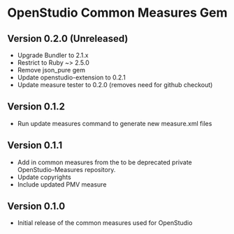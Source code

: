# OpenStudio Common Measures Gem

## Version 0.2.0 (Unreleased)

* Upgrade Bundler to 2.1.x
* Restrict to Ruby ~> 2.5.0
* Remove json_pure gem
* Update openstudio-extension to 0.2.1
* Update measure tester to 0.2.0 (removes need for github checkout)

## Version 0.1.2

* Run update measures command to generate new measure.xml files
 
## Version 0.1.1

* Add in common measures from the to be deprecated private OpenStudio-Measures repository. 
* Update copyrights
* Include updated PMV measure

## Version 0.1.0 

* Initial release of the common measures used for OpenStudio
